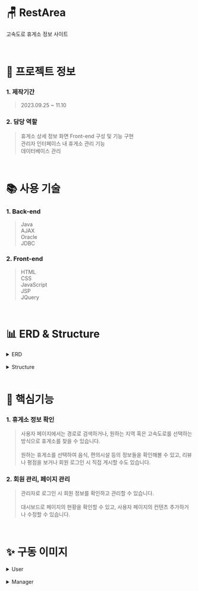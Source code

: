 # 🪑 RestArea

고속도로 휴게소 정보 사이트

<br />

# 📃 프로젝트 정보

### 1. 제작기간

> 2023.09.25 ~ 11.10

### 2. 담당 역할

> 휴게소 상세 정보 화면 Front-end 구성 및 기능 구현 <br/>
> 관리자 인터페이스 내 휴게소 관리 기능 <br>
> 데이터베이스 관리

<br />

# 📚 사용 기술

### 1. Back-end

> Java <br/>
> AJAX <br/>
> Oracle <br/>
> JDBC

### 2. Front-end

> HTML <br/>
> CSS <br/>
> JavaScript <br/>
> JSP <br/>
> JQuery 

<br />

# 📊 ERD & Structure

<details>
<summary>ERD</summary>
<div markdown="1" style="padding-left: 15px;">
<img src="https://github.com/Gh-js/2nd_prj/assets/142857148/49c0bdc6-0fde-4b79-a3b4-8301ba4a7761" width="800px"/>
</div>
</details>

<br />

<details>
<summary>Structure</summary>
<div markdown="1" style="padding-left: 15px;">
<img src="https://github.com/Gh-js/2nd_prj/assets/142857148/5ff4efa4-e323-4c5c-911f-a80d7fa4fabd" />
<img src="https://github.com/Gh-js/2nd_prj/assets/142857148/e2b4c786-9248-4d9f-b7a2-a4a37c946081" />
</div>
</details>

<br />

# 🔑 핵심기능

### 1. 휴게소 정보 확인

> 사용자 페이지에서는 경로로 검색하거나, 원하는 지역 혹은 고속도로를 선택하는 방식으로 휴게소를 찾을 수 있습니다. <br/>
> <br/>원하는 휴게소를 선택하여 음식, 편의시설 등의 정보들을 확인해볼 수 있고, 리뷰나 평점을 보거나 회원 로그인 시 직접 게시할 수도 있습니다.

### 2. 회원 관리, 페이지 관리

> 관리자로 로그인 시 회원 정보를 확인하고 관리할 수 있습니다. <br/>
> <br/>대시보드로 페이지의 현황을 확인할 수 있고, 사용자 페이지의 컨텐츠 추가하거나 수정할 수 있습니다.

<br />

# ✨ 구동 이미지

<details>
<summary>User</summary>
<div markdown="1" style="padding-left: 15px;">
<img src="https://github.com/Gh-js/2nd_prj/assets/142857148/1e0d12b5-d6b5-427e-ba6a-97f5fcc448c6" width="800px"/>
<img src="https://github.com/Gh-js/2nd_prj/assets/142857148/1c224e3b-6515-4797-bf1f-2ee4a66e78ed" width="800px"/>
<img src="https://github.com/Gh-js/2nd_prj/assets/142857148/759f9672-958c-42cc-80e5-724f9bc859df" width="800px"/>
<img src="https://github.com/Gh-js/2nd_prj/assets/142857148/3ffc0d19-03a6-40ca-aa5e-e6f2688494bd" width="800px"/>
<img src="https://github.com/Gh-js/2nd_prj/assets/142857148/9aff621e-e3ec-4ba0-be41-56ea651ee946" width="800px"/>
<img src="https://github.com/Gh-js/2nd_prj/assets/142857148/5bf47caa-fc6e-4b73-b85e-02a2cbc30aca" width="800px"/>
<img src="https://github.com/Gh-js/2nd_prj/assets/142857148/561c1c99-9d8d-4fe3-be9b-c7068e5211b7" width="800px"/>
<img src="https://github.com/Gh-js/2nd_prj/assets/142857148/dc7c6053-7f48-42d8-aef9-7fdfda5834b6" width="800px"/>
<img src="https://github.com/Gh-js/2nd_prj/assets/142857148/ff18e9bb-8117-466a-89dc-4af5c374d134" width="800px"/>
<img src="https://github.com/Gh-js/2nd_prj/assets/142857148/6ab00c46-0750-4849-9269-9eb1b80219da" width="800px"/>
<img src="https://github.com/Gh-js/2nd_prj/assets/142857148/a3c3d8b8-6aa3-4871-a34c-d2abe1cc05c8" width="800px"/>
  
</div>
</details>

<br />

<details>
<summary>Manager</summary>
<div markdown="1" style="padding-left: 15px;">
<img src="https://github.com/Gh-js/2nd_prj/assets/142857148/445a567a-1915-41f4-a739-30685838cefa" width="800px"/>
<img src="https://github.com/Gh-js/2nd_prj/assets/142857148/43baca43-f2d0-4e3d-ba65-71b3269b7f24" width="800px"/>
<img src="https://github.com/Gh-js/2nd_prj/assets/142857148/de7e5e1a-c44b-4a5b-885a-40f555a91fe6" width="800px"/>
<img src="https://github.com/Gh-js/2nd_prj/assets/142857148/985f52cb-16ed-4199-b44d-b070fe9b864a" width="800px"/>
<img src="https://github.com/Gh-js/2nd_prj/assets/142857148/2552021c-8b47-4aea-9a10-facaab8d16c4" width="800px"/>
<img src="https://github.com/Gh-js/2nd_prj/assets/142857148/50feb39e-ab9f-4748-9a87-99b45b0ca2c2" width="800px"/>
<img src="https://github.com/Gh-js/2nd_prj/assets/142857148/18070221-cb6a-4f4e-988d-d8c555ec7d3b" width="800px"/>
<img src="https://github.com/Gh-js/2nd_prj/assets/142857148/f201f1ed-7772-47e0-ae5b-a3af7195ac64" width="800px"/>
<img src="https://github.com/Gh-js/2nd_prj/assets/142857148/f0cba0ae-a0f1-4114-b0f3-a7f8b0ac0718" width="800px"/>
</div>
</details>

<br />
